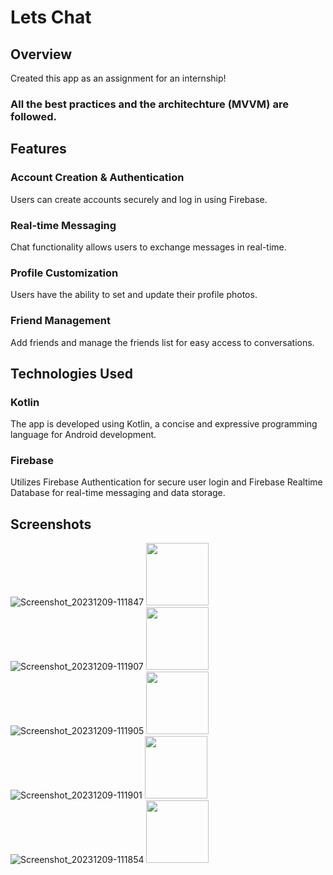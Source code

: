 # Lets Chat

## Overview
Created this app as an assignment for an internship!
### All the best practices and the architechture (MVVM) are followed.

## Features


### Account Creation & Authentication
Users can create accounts securely and log in using Firebase.
### Real-time Messaging
Chat functionality allows users to exchange messages in real-time.
### Profile Customization
Users have the ability to set and update their profile photos.
### Friend Management
Add friends and manage the friends list for easy access to conversations.

## Technologies Used

### Kotlin
The app is developed using Kotlin, a concise and expressive programming language for Android development.
### Firebase
Utilizes Firebase Authentication for secure user login and Firebase Realtime Database for real-time messaging and data storage.

## Screenshots

![Screenshot_20231209-111847](https://github.com/Ashrayyy/Lets-Chat/assets/101005702/9eeddc7c-b51c-4341-afc0-9faa36aa5241)
<img src="https://your-image-url.type" width="100" height="100">
![Screenshot_20231209-111907](https://github.com/Ashrayyy/Lets-Chat/assets/101005702/fccb8544-aff1-4dbc-9c5b-c1c5562b9d07)
<img src="https://your-image-url.type" width="100" height="100">
![Screenshot_20231209-111905](https://github.com/Ashrayyy/Lets-Chat/assets/101005702/08a639da-ab37-4bea-bcea-ace27c95ec08)
<img src="https://your-image-url.type" width="100" height="100">
![Screenshot_20231209-111901](https://github.com/Ashrayyy/Lets-Chat/assets/101005702/87c709bf-9c97-4224-ab5f-310286c08c10)
<img src="https://github.com/Ashrayyy/Lets-Chat/assets/101005702/87c709bf-9c97-4224-ab5f-310286c08c10" width="100" height="100">
![Screenshot_20231209-111854]()
<img src="[https://your-image-url.type](https://github.com/Ashrayyy/Lets-Chat/assets/101005702/0aed37d8-86ba-4ff4-8aab-1b8811ef5d18)https://github.com/Ashrayyy/Lets-Chat/assets/101005702/0aed37d8-86ba-4ff4-8aab-1b8811ef5d18" width="100" height="100">

